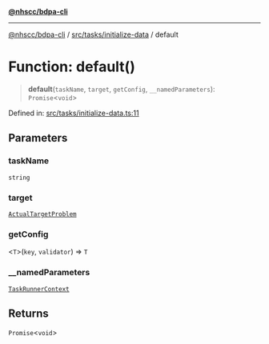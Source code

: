 [**@nhscc/bdpa-cli**](../../../../README.md)

***

[@nhscc/bdpa-cli](../../../../README.md) / [src/tasks/initialize-data](../README.md) / default

# Function: default()

> **default**(`taskName`, `target`, `getConfig`, `__namedParameters`): `Promise`\<`void`\>

Defined in: [src/tasks/initialize-data.ts:11](https://github.com/nhscc/bdpa-cli/blob/ff937d5fa5de96938ab72f8ce38af693e479fb18/src/tasks/initialize-data.ts#L11)

## Parameters

### taskName

`string`

### target

[`ActualTargetProblem`](../../../constant/type-aliases/ActualTargetProblem.md)

### getConfig

\<`T`\>(`key`, `validator`) => `T`

### \_\_namedParameters

[`TaskRunnerContext`](../../../util/type-aliases/TaskRunnerContext.md)

## Returns

`Promise`\<`void`\>
